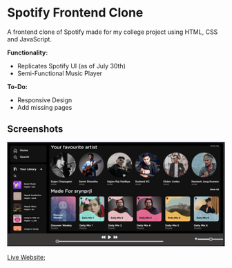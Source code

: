 # Spotify Frontend Clone

A frontend clone of Spotify made for my college project using HTML, CSS and JavaScript.

**Functionality:**
- Replicates Spotify UI (as of July 30th) 
- Semi-Functional Music Player

**To-Do:**
- Responsive Design
- Add missing pages

## Screenshots

![Dashboard](/assets/screenshots/dashboard.png)


[Live Website](https://spotify.nefoli.in);

